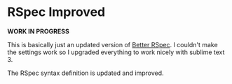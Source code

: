 # RSpec Improved

**WORK IN PROGRESS**

This is basically just an updated version of [Better RSpec](https://github.com/fnando/better-rspec-for-sublime-text). I couldn't make the settings work so I upgraded everything to work nicely with sublime text 3.

The RSpec syntax definition is updated and improved.



